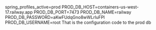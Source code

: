 spring_profiles_active=prod
PROD_DB_HOST=containers-us-west-17.railway.app
PROD_DB_PORT=7473
PROD_DB_NAME=railway
PROD_DB_PASSWORD=aKwFUdqGno8wWLrluFPl
PROD_DB_USERNAME=root
That is the configuration code to the prod db

